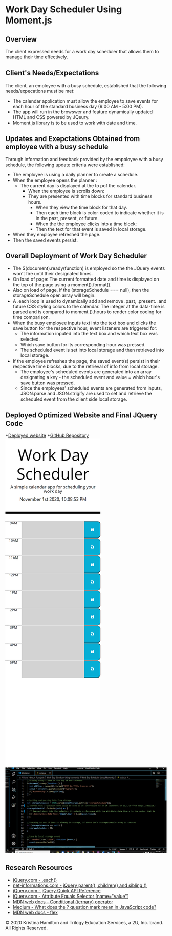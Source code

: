 # Work Day Scheduler Using Moment.js

## Overview

The client expressed needs for a work day scheduler that allows them to manage their time effectively.

## Client's Needs/Expectations

The client, an employee with a busy schedule, established that the following needs/expecations must be met:

- The calendar application must allow the employee to save events for each hour of the standard business day (9:00 AM - 5:00 PM).
- The app will run in the browswer and feature dynamically updated HTML and CSS powered by JQeury.
- Moment.js library is to be used to work with date and time.

## Updates and Exepctations Obtained from employee with a busy schedule

Through information and feedback provided by the empoloyee with a busy schedule, the following update criteria were established:

- The employee is using a daily planner to create a schedule.
- When the employee opens the planner :
  - The current day is displayed at the to pof the calendar.
    - When the employee is scrolls down:
    - They are presented with time blocks for standard business hours.
      - When they view the time block for that day.
      - Then each time block is color-coded to indicate whether it is in the past, present, or future.
      - When the the employee clicks into a time block:
      - Then the text for that event is saved in local storage.
- When they employee refreshed the page.
- Then the saved events persist.

## Overall Deployment of Work Day Scheduler

- The \$(document).ready(function) is employed so the the JQuery events won't fire until their designated times.
- On load of page: The current formatted date and time is displayed on the top of the page using a moment().format().
- Also on load of page, if the (storageSchedule === null), then the storageSchedule open array will begin.
- A .each loop is used to dynamically add and remove .past, .present. .and future CSS styling colors to the calendar. The integer at the data-time is parsed and is compared to moment.().hours to render color coding for time comparison.
- When the busy employee inputs text into the text box and clicks the save button for the respective hour, event listeners are triggered for:
  - The information inputed into the text box and which text box was selected.
  - Which save button for its corresponding hour was pressed.
  - The scheduled event is set into local storage and then retrieved into local storage.
- If the employee refreshes the page, the saved event(s) persist in their respective time blocks, due to the retrieval of info from local storage.
  - The employee's scheduled events are generated into an array designating a key - the scheduled event and value = which hour's save button was pressed.
  - Since the employees' scheduled events are generated from inputs, JSON.parse and JSON.strigify are used to set and retrieve the scheduled event from the client side local storage.

## Deployed Optimized Website and Final JQuery Code

\*[Deployed website](https://kay0s.github.io/Work-Day-Scheduler-Using-Moment.js/) \*[GitHub Repository](https://github.com/Kay0s/Work-Day-Scheduler-Using-Moment.js/)
![Screenshot of deployed website](deployedIndex.png)
![Screenshot of finalized JavaScript Code](code.png)

## Research Resources

- [jQuery.com - .each()](https://api.jquery.com/each/)
- [net-informations.com - jQuery parent(), children() and sibling ()](http://net-informations.com/jq/iq/parent.htm)
- [jQuery.com - jQuery Quick API Reference](https://oscarotero.com/jquery/)
- [jQuery.com - Attribute Equals Selector [name="value"]](https://api.jquery.com/attribute-equals-selector/)
- [MDN web docs - Conditional (ternary) operator](<https://developer.mozilla.org/en-US/docs/Web/JavaScript/Reference/Operators/Conditional_Operator#:~:text=The%20conditional%20(ternary)%20operator%20is,if%20the%20condition%20is%20falsy.>)
- [Medium - What does the ? question mark mean in JavaScript code?](https://medium.com/javascript-in-plain-english/what-does-the-question-mark-mean-in-javascript-code-353cfadcf760)
- [MDN web docs - flex](https://developer.mozilla.org/en-US/docs/Web/CSS/flex)

© 2020 Kristina Hamilton and Trilogy Education Services, a 2U, Inc. brand. All Rights Reserved.
